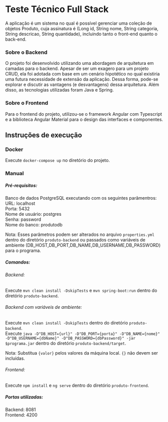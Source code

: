 # Teste Técnico Full Stack
A aplicação é um sistema no qual é possível gerenciar uma coleção de objetos Produto, cuja assinatura é (Long id, String nome, String categoria, String descricao, String quantidade), incluindo tanto o front-end quanto o back-end.

### Sobre o Backend

O projeto foi desenvolvido utilizando uma abordagem de arquitetura em camadas para o backend. Apesar de ser um exagero para um projeto CRUD, ela foi adotada com base em um cenário hipotético no qual existiria uma futura necessidade de extensão da aplicação. Dessa forma, pode-se explorar e discutir as vantagens (e desvantagens) dessa arquitetura. Além disso, as tecnologias utilizadas foram Java e Spring.

### Sobre o Frontend

Para o frontend do projeto, utilizou-se o framework Angular com Typescript e a biblioteca Angular Material para o design das interfaces e componentes.
 
## Instruções de execução
### Docker

Execute `docker-compose up` no diretório do projeto.

### Manual

##### Pré-requisitos:
Banco de dados PostgreSQL executando com os seguintes parâmentros:\
URL: localhost\
Porta: 5432\
Nome de usuário: postgres\
Senha: password\
Nome do banco: produtodb

Nota: Esses parâmetros podem ser alterados no arquivo `properties.yml` dentro do diretório `produto-backend` ou passados como variáveis de ambiente (DB_HOST,DB_PORT,DB_NAME,DB_USERNAME,DB_PASSWORD) para o programa.

##### Comandos:
###### Backend:
Execute `mvn clean install -DskipTests` e `mvn spring-boot:run` dentro do diretório `produto-backend`.

###### Backend com variáveis de ambiente:
Execute `mvn clean install -DskipTests` dentro do diretório `produto-backend`.\
Execute `java -D"DB_HOST={url}" -D"DB_PORT={porta}" -D"DB_NAME={nome}" -D"DB_USERNAME={dbName}" -D"DB_PASSWORD={dbPassword}" -jar $programa.jar` dentro do diretório `produto-backend/target`.

Nota: Substitua `{valor}` pelos valores da máquina local. `{}` não devem ser incluídas.

###### Frontend:
Execute `npm install` e `ng serve` dentro do diretório `produto-frontend`.

##### Portas utilizadas:
Backend: 8081\
Frontend: 4200